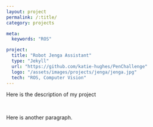 ```yaml
---
layout: project
permalink: /:title/
category: projects

meta:
  keywords: "ROS"

project:
  title: "Robot Jenga Assistant"
  type: "Jekyll"
  url: "https://github.com/katie-hughes/PenChallenge"
  logo: "/assets/images/projects/jenga/jenga.jpg"
  tech: "ROS, Computer Vision"
---
```





<p>Here is the description of my project</p> 

<br>

<p>Here is another paragraph.</p>
<br>


<br><br>

